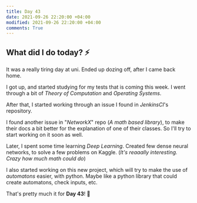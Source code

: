 ```yaml
---
title: Day 43
date: 2021-09-26 22:20:00 +04:00
modified: 2021-09-26 22:20:00 +04:00
comments: True
---
```


## What did I do today? ⚡️

It was a really tiring day at uni. Ended up dozing off, after I came back home. 

I got up, and started studying for my tests that is coming this week. I went through a bit of *Theory of Computation* and *Operating Systems*.

After that, I started working through an issue I found in *JenkinsCI*'s  repository.

I found another issue in "*NetworkX*" repo (*A math based library*), to make their docs a bit better for the explanation of one of their classes. So I'll try to start working on it soon as well.

Later, I spent some time learning *Deep Learning*. Created few dense neural networks, to solve a few problems on Kaggle. (*It's reaaally interesting. Crazy how much math could do*)

I also started working on this new project, which will try to make the use of *automatons* easier, with python. Maybe like a python library that could create automatons, check inputs, etc.

That's pretty much it for **Day 43**! 🚀